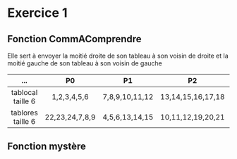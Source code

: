 # Exercice 1

## Fonction CommAComprendre

Elle sert à envoyer la moitié droite de son tableau à son voisin de droite et la moitié gauche de son tableau à son voisin de gauche

|        ...        |       P0       |       P1       |        P2         |        P3         |
| :---------------: | :------------: | :------------: | :---------------: | :---------------: |
| tablocal taille 6 |  1,2,3,4,5,6   | 7,8,9,10,11,12 | 13,14,15,16,17,18 | 19,20,21,22,23,24 |
| tablores taille 6 | 22,23,24,7,8,9 | 4,5,6,13,14,15 | 10,11,12,19,20,21 |  16,17,18,1,2,3   |

## Fonction mystère

